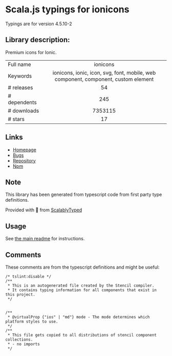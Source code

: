 
# Scala.js typings for ionicons

Typings are for version 4.5.10-2

## Library description:
Premium icons for Ionic.

|                    |                 |
| ------------------ | :-------------: |
| Full name          | ionicons |
| Keywords           | ionicons, ionic, icon, svg, font, mobile, web component, component, custom element |
| # releases         | 54 |
| # dependents       | 245 |
| # downloads        | 7353115 |
| # stars            | 17 |

## Links
- [Homepage](http://ionicons.com/)
- [Bugs](https://github.com/ionic-team/ionicons/issues)
- [Repository](https://github.com/ionic-team/ionicons)
- [Npm](https://www.npmjs.com/package/ionicons)
    


## Note
This library has been generated from typescript code from first party type definitions.

Provided with :purple_heart: from [ScalablyTyped](https://github.com/oyvindberg/ScalablyTyped)

## Usage
See [the main readme](../../readme.md) for instructions.

## Comments

These comments are from the typescript definitions and might be useful:
```
/* tslint:disable */
/**
 * This is an autogenerated file created by the Stencil compiler.
 * It contains typing information for all components that exist in this project.
 */


/**
 * @virtualProp {"ios" | "md"} mode - The mode determines which platform styles to use.
 */
/**
 * This file gets copied to all distributions of stencil component collections.
 * - no imports
 */


```

